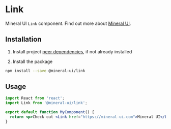 # Link

Mineral UI `Link` component. Find out more about [Mineral UI](https://github.com/mineral-ui/mineral-ui).


## Installation

1. Install project [peer dependencies](../../docs/peer-dependencies.md), if not already installed

2. Install the package

  ```sh
  npm install --save @mineral-ui/link
  ```


## Usage

```jsx
import React from 'react';
import Link from '@mineral-ui/link';

export default function MyComponent() {
  return <p>Check out <Link href="https://mineral-ui.com">Mineral UI</Link>!</p>;
}
```
